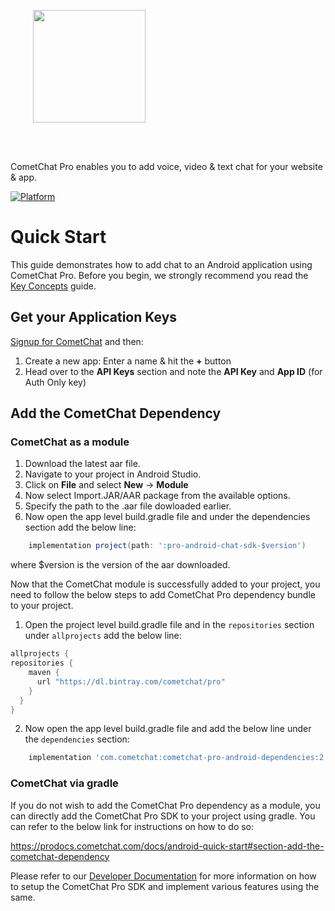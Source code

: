 <div style="width:100%">
<div style="width:100%">
	<div style="width:50%; display:inline-block">
		<p align="center">
		<img style="text-align:center" width="180" height="180" alt="" src="https://raw.githubusercontent.com/cometchat-pro/ios-swift-chat-app/master/Screenshots/CometChat%20Logo.png">	
		</p>	
	</div>	
</div>
</br>
</br>
</div>

CometChat Pro enables you to add voice, video & text chat for your website & app.

[![Platform](https://img.shields.io/badge/Platform-Android-brightgreen)](#)


# Quick Start

This guide demonstrates how to add chat to an Android application using CometChat Pro. Before you begin, we strongly recommend you read the <a href="https://prodocs.cometchat.com/docs/concepts" target="_blank">Key Concepts</a> guide.

## Get your Application Keys

<a href="https://app.cometchat.io" target="_blank">Signup for CometChat</a> and then:

1. Create a new app: Enter a name & hit the **+** button
2. Head over to the **API Keys** section and note the **API Key** and **App ID** (for Auth Only key)

## Add the CometChat Dependency

### CometChat as a module
1. Download the latest aar file.
2. Navigate to your project in Android Studio.
3. Click on **File** and select **New** -> **Module**
4. Now select Import.JAR/AAR package from the available options.
5. Specify the path to the .aar file dowloaded earlier.
6. Now open the app level build.gradle file and under the dependencies section add the below line:
```groovy
	implementation project(path: ':pro-android-chat-sdk-$version')
```
where $version is the version of the aar downloaded.

Now that the CometChat module is successfully added to your project, you need to follow the below steps to add CometChat Pro dependency bundle to your project.
1. Open the project level build.gradle file and in the `repositories` section under `allprojects` add the below line:
``` groovy
allprojects {
repositories {
    maven {
      url "https://dl.bintray.com/cometchat/pro"
    }
  }
}
```
2. Now open the app level build.gradle file and add the below line under the `dependencies` section:
``` groovy
	implementation 'com.cometchat:cometchat-pro-android-dependencies:2.1.7-beta1'
```

### CometChat via gradle
If you do not wish to add the CometChat Pro dependency as a module, you can directly add the CometChat Pro SDK to your project using gradle. You can refer to the below link for instructions on how to do so:

https://prodocs.cometchat.com/docs/android-quick-start#section-add-the-cometchat-dependency

Please refer to our [Developer Documentation](https://prodocs.cometchat.com/docs/android-quick-start) for more information on how to setup the CometChat Pro SDK and implement various features using the same.
